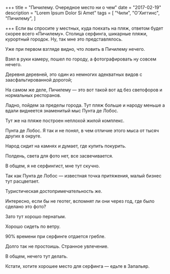 +++
title = "Пичилему. Очередное место ни о чем"
date = "2017-02-19"
description = "Lorem Ipsum Dolor Si Amet"
tags = [
    "Чили",
    "О'Хиггинс",
    "Пичилему",
]

+++
Если вы спросите у местных, куда поехать на пляж, ответом будет скорее всего «Пичилему». Столица серфинга, шикарные пляжи, курортный городок. Ну, так мне это представлялось.

Уже при первом взгляде видно, что ловить в Пичилему нечего.



Взял в руки камеру, пошел по городу, а фотографировать ну совсем нечего.



Деревня деревней, это один из немногих адекватных видов с заасфальтированной дорогой;



На самом же деле, Пичилему — это вот такой вот ад без светофоров и нормальных ресторанов.



Ладно, пойдем за пределы города. Тут пляж больше и народу меньше а вдали виднеется знаменитый мыс Пунта де Лобос.



Тут же на пляже построен неплохой жилой комплекс.



Пунта де Лобос. Я так и не понял, в чем отличие этого мыса от тысяч других в округе.



Народ сидит на камнях и думает, где купить покурить.



Полдень, света для фото нет, все засвечивается.



В общем, я не серфингист, мне тут скучно.



Так как Пунта де Лобос — известная точка притяжения, малый бизнес тут расцветает.



Туристическая достопримечательность же.



Интересно, если бы не геотег, вспомнят ли они через год, где было сделано это фото?



Зато тут хорошо пернатым.



Хорошо сидеть по ветру.



90% времени при серфинге отдается гребле.



Долго так не простоишь. Странное увлечение.



В общем, нечего тут делать.



Кстати, хотите хорошее место для серфинга — едьте в Запальяр.
